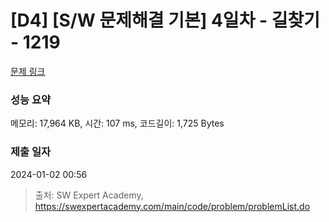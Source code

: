 # [D4] [S/W 문제해결 기본] 4일차 - 길찾기 - 1219 

[문제 링크](https://swexpertacademy.com/main/code/problem/problemDetail.do?contestProbId=AV14geLqABQCFAYD) 

### 성능 요약

메모리: 17,964 KB, 시간: 107 ms, 코드길이: 1,725 Bytes

### 제출 일자

2024-01-02 00:56



> 출처: SW Expert Academy, https://swexpertacademy.com/main/code/problem/problemList.do
